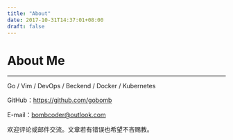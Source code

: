 ```yaml
---
title: "About"
date: 2017-10-31T14:37:01+08:00
draft: false
---
```

# About Me

---

Go / Vim / DevOps / Beckend / Docker / Kubernetes

GitHub：https://github.com/gobomb

E-mail：bombcoder@outlook.com

欢迎评论或邮件交流。文章若有错误也希望不吝赐教。
